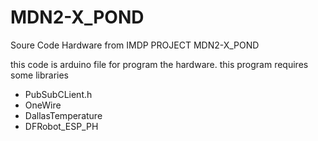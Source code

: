 # MDN2-X_POND
Soure Code Hardware from IMDP PROJECT  MDN2-X_POND 

this code is arduino file for program the hardware.
this program requires some libraries
- PubSubCLient.h
- OneWire
- DallasTemperature
- DFRobot_ESP_PH
